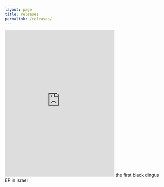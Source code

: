 ```yaml
---
layout: page
title: releases
permalink: /releases/
---
```


<iframe style="border: 0; width: 350px; height: 470px;" src="https://bandcamp.com/EmbeddedPlayer/album=2706015441/size=large/bgcol=ffffff/linkcol=0687f5/tracklist=false/transparent=true/" seamless><a href="https://zvoovim.bandcamp.com/album/my-beard-is-lopsided-ep">my beard is lopsided EP by black dingus</a></iframe>
the first black dingus EP in israel